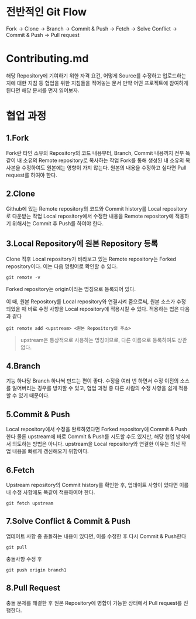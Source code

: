 # 전반적인 Git Flow
Fork -> Clone -> Branch -> Commit & Push -> Fetch -> Solve Conflict -> Commit & Push -> Pull request

# Contributing.md
해당 Repository에 기여하기 위한 자격 요건, 어떻게 Source를 수정하고 업로드하는지에 대한 지침 등 협업을 위한 지침들을 적어놓는 문서
만약 어떤 프로젝트에 참여하게 된다면 해당 문서를 먼저 읽어보자.

# 협업 과정
## 1.Fork
Fork란 타인 소유의 Repository의 코드 내용부터, Branch, Commit 내용까지 전부 똑같이 내 소유의 Remote repository로 복사하는 작업
Fork를 통해 생성된 내 소유의 복사본을 수정하여도 원본에는 영향이 가지 않는다.
원본의 내용을 수정하고 싶다면 Pull request를 하여야 한다.

## 2.Clone
Github에 있는 Remote repository의 코드와 Commit history를 Local repository로 다운받는 작업
Local repository에서 수정한 내용을 Remote repository에 적용하기 위해서는 Commit 후 Push를 하여야 한다.

## 3.Local Repository에 원본 Repository 등록
Clone 직후 Local repository가 바라보고 있는 Remote repository는 Forked repository이다.
이는 다음 명령어로 확인할 수 있다.
```shell
git remote -v
```
Forked repository는 origin이라는 명칭으로 등록되어 있다.

이 때, 원본 Repository를 Local repository와 연결시켜 줌으로써, 원본 소스가 수정되었을 때 바로 수정 사항을 Local repository에 적용시킬 수 있다.
적용하는 법은 다음과 같다
```shell
git remote add <upstream> <원본 Repository의 주소>
```
> upstream은 통상적으로 사용하는 명칭이므로, 다른 이름으로 등록하여도 상관없다.

## 4.Branch
기능 하나당 Branch 하나씩 만드는 편이 좋다.
수정을 여러 번 하면서 수정 이전의 소스를 잃어버리는 경우를 방지할 수 있고, 협업 과정 중 다른 사람의 수정 사항을 쉽게 적용할 수 있기 때문이다.

## 5.Commit & Push
Local repository에서 수정을 완료하였다면 Forked repository에 Commit & Push한다
물론 upstream에 바로 Commit & Push를 시도할 수도 있지만, 해당 협업 방식에서 의도하는 방법은 아니다.
upstream을 Local repository와 연결한 이유는 최신 작업 내용을 빠르게 갱신해오기 위함이다.

## 6.Fetch
Upstream repository의 Commit history를 확인한 후, 업데이트 사항이 있다면 이를 내 수정 사항에도 똑같이 적용하여야 한다.
```shell
git fetch upstream
```

## 7.Solve Conflict & Commit & Push
업데이트 사항 중 충돌하는 내용이 있다면, 이를 수정한 후 다시 Commit & Push한다
```shell
git pull
```
충돌사항 수정 후
```shell
git push origin branch1
```

## 8.Pull Request
충돌 문제를 해결한 후 원본 Repository에 병합이 가능한 상태에서 Pull request를 진행한다.
